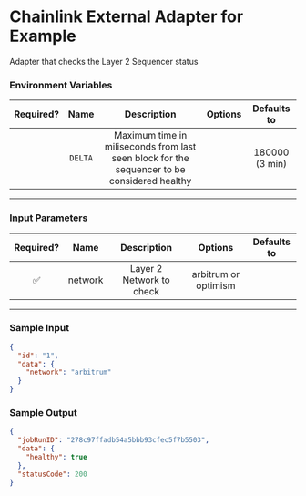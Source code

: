 # Chainlink External Adapter for Example

Adapter that checks the Layer 2 Sequencer status


### Environment Variables

| Required? |  Name   |                                                        Description                                                         | Options | Defaults to |
| :-------: | :-----: | :------------------------------------------------------------------------------------------------------------------------: | :-----: | :---------: |
|           | `DELTA` | Maximum time in miliseconds from last seen block for the sequencer to be considered healthy |         |     180000 (3 min)        |

---

### Input Parameters

| Required? |   Name   |     Description     |           Options            | Defaults to |
| :-------: | :------: | :-----------------: | :--------------------------: | :---------: |
|     ✅     | network | Layer 2 Network to check | arbitrum or optimism |     |

---
### Sample Input

```json
{
  "id": "1",
  "data": {
    "network": "arbitrum"
  }
}
```

### Sample Output

```json
{
  "jobRunID": "278c97ffadb54a5bbb93cfec5f7b5503",
  "data": {
    "healthy": true
  },
  "statusCode": 200
}
```
